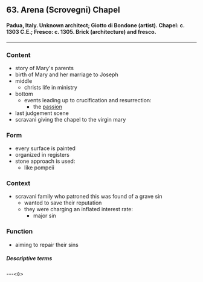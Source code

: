 <!-- order:5 -->
## 63. Arena (Scrovegni) Chapel

#### Padua, Italy. Unknown architect; Giotto di Bondone (artist). Chapel: c. 1303 C.E.; Fresco: c. 1305. Brick (architecture) and fresco.

---

### Content
- story of Mary's parents
- birth of Mary and her marriage to Joseph
- middle
  - christs life in ministry
- bottom
  - events leading up to crucification and resurrection:
    - the [passion](passion)
- last judgement scene
- scravani giving the chapel to the virgin mary

### Form
- every surface is painted
- organized in registers
- stone approach is used:
  - like pompeii

### Context
- scravani family who patroned this was found of a grave sin
  - wanted to save their reputation
  - they were charging an inflated interest rate:
    - major sin

### Function
- aiming to repair their sins

##### Descriptive terms

---<`0`>
